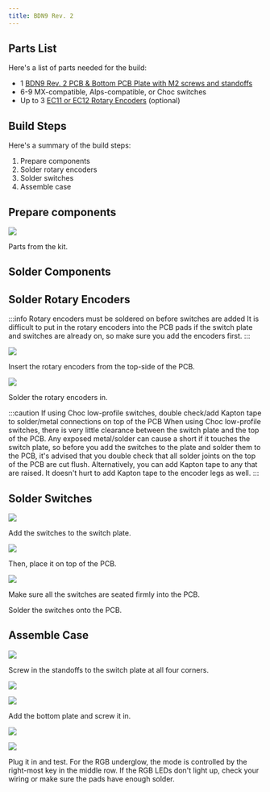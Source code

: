 ```yaml
---
title: BDN9 Rev. 2
---
```


## Parts List

Here's a list of parts needed for the build:

* 1 [BDN9 Rev. 2 PCB & Bottom PCB Plate with M2 screws and standoffs](https://keeb.io/products/bdn9-rev-2-3x3-9-key-macropad-rotary-encoder-and-rgb)
* 6-9 MX-compatible, Alps-compatible, or Choc switches
* Up to 3 [EC11 or EC12 Rotary Encoders](https://keeb.io/products/rotary-encoder-ec11) \(optional)

## Build Steps

Here's a summary of the build steps:

1. Prepare components
2. Solder rotary encoders
3. Solder switches
8. Assemble case

## Prepare components

![](https://s3.amazonaws.com/docs.keeb.io/assets/images/bdn9-rev2/IMG_8814.jpg)

Parts from the kit.

## Solder Components

## Solder Rotary Encoders

:::info Rotary encoders must be soldered on before switches are added
It is difficult to put in the rotary encoders into the PCB pads if the switch plate and switches are already on, so make sure you add the encoders first.
:::

![](https://s3.amazonaws.com/docs.keeb.io/assets/images/bdn9-rev2/IMG_8816.jpg)

Insert the rotary encoders from the top-side of the PCB.

![](https://s3.amazonaws.com/docs.keeb.io/assets/images/bdn9-rev2/IMG_8817.jpg)

Solder the rotary encoders in.

:::caution If using Choc low-profile switches, double check/add Kapton tape to solder/metal connections on top of the PCB
When using Choc low-profile switches, there is very little clearance between the switch plate and the top of the PCB. Any exposed metal/solder can cause a short if it touches the switch plate, so before you add the switches to the plate and solder them to the PCB, it's advised that you double check that all solder joints on the top of the PCB are cut flush. Alternatively, you can add Kapton tape to any that are raised. It doesn't hurt to add Kapton tape to the encoder legs as well.
:::

## Solder Switches

![](https://s3.amazonaws.com/docs.keeb.io/assets/images/bdn9-rev2/IMG_8818.jpg)

Add the switches to the switch plate.

![](https://s3.amazonaws.com/docs.keeb.io/assets/images/bdn9-rev2/IMG_8821.jpg)

Then, place it on top of the PCB.

![](https://s3.amazonaws.com/docs.keeb.io/assets/images/bdn9-rev2/IMG_8820.jpg)

Make sure all the switches are seated firmly into the PCB.

Solder the switches onto the PCB.

## Assemble Case

![](https://s3.amazonaws.com/docs.keeb.io/assets/images/bdn9-rev2/IMG_8822.jpg) 

Screw in the standoffs to the switch plate at all four corners.

![](https://s3.amazonaws.com/docs.keeb.io/assets/images/bdn9-rev2/IMG_8823.jpg) 

![](https://s3.amazonaws.com/docs.keeb.io/assets/images/bdn9-rev2/IMG_8824.jpg)

Add the bottom plate and screw it in.

![](https://s3.amazonaws.com/docs.keeb.io/assets/images/bdn9-rev2/IMG_8825.jpg)

![](https://s3.amazonaws.com/docs.keeb.io/assets/images/bdn9-rev2/IMG_8826.jpg)

Plug it in and test. For the RGB underglow, the mode is controlled by the right-most key in the middle row. If the RGB LEDs don't light up, check your wiring or make sure the pads have enough solder.
